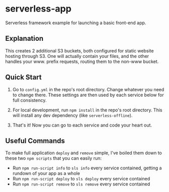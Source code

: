 
# serverless-app
Serverless framework example for launching a basic front-end app.

## Explanation
This creates 2 additional S3 buckets, both configured for static website hosting through S3. One will actually contain your files, and the other handles your www. prefix requests, routing them to the non-www bucket. 

## Quick Start

1. Go to ```config.yml``` in the repo's root directory. Change whatever you need to change there. These settings are then used by each service below for full consistency.

2. For local development, run ```npm install``` in the repo's root directory. This will install any dev dependency (like ```serverless-offline```).

3. That's it! Now you can go to each service and code your heart out.

## Useful Commands
To make full application ```deploy``` and ```remove``` simple, I've boiled them down to these two ```npm scripts``` that you can easily run:

- Run ```npm run-script info``` to ```sls info``` every service contained, getting a rundown of your app as a whole
- Run ```npm run-script deploy``` to ```sls deploy``` every service contained
- Run ```npm run-script remove``` to ```sls remove``` every service contained
